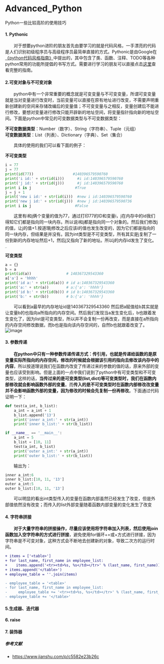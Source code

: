 # Advanced_Python
Python一些比较高阶的使用技巧

#### 1. Pythonic  
&emsp;&emsp;对于想要python进阶的朋友首先由要学习的就是代码风格，一手漂亮的代码是人们识别初级程序员与高级程序员最简单直接的方式。Pythonic是由Google在[《python代码风格指南》](https://zh-google-styleguide.readthedocs.io/en/latest/google-python-styleguide/python_style_rules/)中提出的，其中包含了类、函数、注释、TODO等各种python常用的功能所提倡的书写方式。需要进行学习的朋友可以直接点击[这里](https://zh-google-styleguide.readthedocs.io/en/latest/google-python-styleguide/python_style_rules/)查看完整的指南。

#### 2.可变对象与不可变对象
&emsp;&emsp;python中有一个非常重要的概念就是可变变量与不可变变量，所谓可变变量就是当对变量进行改变时，当前变量可以直接在原有地址进行改变，不需要声明重新创建新的空间来存储改编后的变量值；不可变变量与之相反，变量创建后不能进行修改，要想对变量进行修改只能开辟新的地址空间，将变量指针指向新的地址空间。下面是python中常见的可变数据类型与不可变数据类型：

**不可变数据类型**：Number（数字）、String（字符串）、Tuple（元组）  
**可变数据类型**：List（列表）、Dictionary（字典）、Set（集合）

&emsp;&emsp;具体的使用的我们可以看下面的例子：

**不可变类型**

```python
i = 77
j = 77
print(id(77))                  #140396579590760
print('i id:' + str(id(i)))      #i id:140396579590760
print('j id:' + str(id(j)))      #j id:140396579590760
print i is j                    #True
j = j + 1
print('new i id:' + str(id(i)))  #new i id:140396579590760
print('new j id:' + str(id(j)))  #new j id:140396579590736
print i is j                    #False
```

&emsp;&emsp;这里有i和j俩个变量的值为77，通过打印77的ID和变量i，j在内存中的id我们得知它们都是指向同一块内存。所以说i和j都是指向同一个对象的。然后我们修改j的值，让j的值+1.按道理j修改之后应该i的值也发生改变的，因为它们都是指向的同一块内存，但结果是并没有。因为int类型是不可变类型，所有其实是j复制了一份到新的内存地址然后+1，然后j又指向了新的地址。所以j的内存id发生了变化。

<img src="https://raw.githubusercontent.com/AnchoretY/images/master/blog/image.57cmchxkny8.png" alt="image" style="zoom:10%;" />

**可变类型**
```python
a = {}
b = a
print(id(a))                # 140367329543360
a['a'] = 'hhhh'
print('id a:' + str(id(a))) # id a:140367329543360
print('a:' + str(a))        # a:{'a': 'hhhh'}
print('id b:' + str(id(b))) # id b:140367329543360
print('b:' + str(b))        # b:{'a': 'hhhh'}
```
&emsp;&emsp;可以看到a最早的内存地址id是140367329543360 然后把a赋值给b其实就是让变量b的也指向a所指向的内存空间。然后我们发现当a发生变化后，b也跟着发生变化了，因为list是可变类型，所以并不会复制一份再改变，而是直接在a所指向的内存空间修改数据，而b也是指向该内存空间的，自然b也就跟着改变了。
![image](https://raw.githubusercontent.com/AnchoretY/images/master/blog/image.x30oinj2ykn.png)


#### 3. 参数传递
&emsp;&emsp;**在python中只有一种参数传递传递方式：传引用，也就是传递给函数的是原变量实际所指向的内存空间，修改的时候就会根据该引用的指向去修改该内存中的内容**，所以按道理说我们在函数内改变了传递过来的参数的值的话，原来外部的变量也应该受到影响。但是上面的一点中我们说到了python中有可变类型和不可变类型，这样的话，**当传过来的是可变类型(list,dict)等可变类型时，我们在函数内部修改就会影响函数外部的变量**。而**传入的是不可变类型时在函数内部修改改变量并不会影响函数外部的变量，因为修改的时候会先复制一份再修改**。下面通过代码证明一下：

```python
def test(a_int, b_list):
    a_int = a_int + 1
    b_list.append('13')
    print('inner a_int:' + str(a_int))
    print('inner b_list:' + str(b_list))

if __name__ == '__main__':
    a_int = 5
    b_list = [10, 11]
    test(a_int, b_list)
    print('outer a_int:' + str(a_int))
    print('outer b_list:' + str(b_list))
```
&emsp;&emsp;输出为：
```python
inner a_int:6
inner b_list:[10, 11, '13']
outer a_int:5
outer b_list:[10, 11, '13']
```
&emsp;&emsp;可以明显的看出int类型传入的变量在函数内部虽然已经发生了改变，但是外部值依然没有改变；而传入的list外部变量随着函数内部变量的变化发生了改变

#### 4. 字符串拼接
&emsp;&emsp;**对于大量字符串的拼接操作，尽量应该使用将字符串加入列表，然后使用join函数加入空字符串的方式进行拼接**，避免使用for循环+=或+方式进行拼接，因为字符串是不可变对象，这种方式会不断地去创建新的对象，导致二次方的运行时间。
```diff
+ items = ['<table>']
+ for last_name, first_name in employee_list:
+    items.append('<tr><td>%s, %s</td></tr>' % (last_name, first_name))
+ items.append('</table>')
+ employee_table = ''.join(items)

- employee_table = '<table>'
- for last_name, first_name in employee_list:
-     employee_table += '<tr><td>%s, %s</td></tr>' % (last_name, first_name)
- employee_table += '</table>'
```
#### 5.生成器、迭代器  

#### 6. raise  

#### 7. 装饰器


##### 参考文献
- https://www.jianshu.com/p/c5582e23b26c

